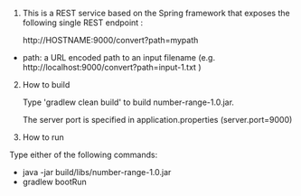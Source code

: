 1. This is a REST service based on the Spring framework that exposes the following single REST endpoint :

   http://HOSTNAME:9000/convert?path=mypath

- path: a URL encoded path to an input filename (e.g. http://localhost:9000/convert?path=input-1.txt )

2. How to build

    Type 'gradlew clean build' to build number-range-1.0.jar.

    The server port is specified in application.properties (server.port=9000)

3. How to run

  Type either of the following commands:
 -  java -jar build/libs/number-range-1.0.jar
 -  gradlew bootRun
